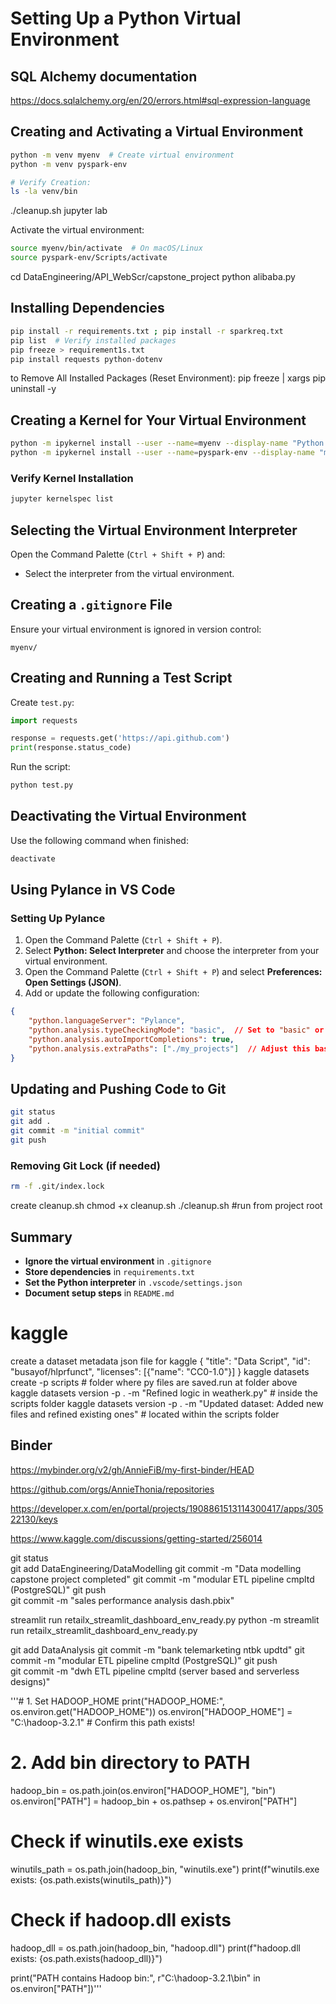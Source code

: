 
# Setting Up a Python Virtual Environment

## SQL Alchemy documentation
https://docs.sqlalchemy.org/en/20/errors.html#sql-expression-language

## Creating and Activating a Virtual Environment

```sh
python -m venv myenv  # Create virtual environment
python -m venv pyspark-env

# Verify Creation:
ls -la venv/bin
```

./cleanup.sh
jupyter lab

Activate the virtual environment:


```sh
source myenv/bin/activate  # On macOS/Linux
source pyspark-env/Scripts/activate
```
cd DataEngineering/API_WebScr/capstone_project
python alibaba.py


## Installing Dependencies

```sh
pip install -r requirements.txt ; pip install -r sparkreq.txt 
pip list  # Verify installed packages
pip freeze > requirement1s.txt
pip install requests python-dotenv
```
to Remove All Installed Packages (Reset Environment): pip freeze | xargs pip uninstall -y

## Creating a Kernel for Your Virtual Environment

```sh
python -m ipykernel install --user --name=myenv --display-name "Python (myenv)"
python -m ipykernel install --user --name=pyspark-env --display-name "mypyspark-env"
```

### Verify Kernel Installation

```sh
jupyter kernelspec list
```

## Selecting the Virtual Environment Interpreter

Open the Command Palette (`Ctrl + Shift + P`) and:

- Select the interpreter from the virtual environment.

## Creating a `.gitignore` File

Ensure your virtual environment is ignored in version control:

```
myenv/
```

## Creating and Running a Test Script

Create `test.py`:

```python
import requests

response = requests.get('https://api.github.com')
print(response.status_code)
```

Run the script:

```sh
python test.py
```

## Deactivating the Virtual Environment

Use the following command when finished:

```sh
deactivate
```

## Using Pylance in VS Code

### Setting Up Pylance

1. Open the Command Palette (`Ctrl + Shift + P`).
2. Select **Python: Select Interpreter** and choose the interpreter from your virtual environment.
3. Open the Command Palette (`Ctrl + Shift + P`) and select **Preferences: Open Settings (JSON)**.
4. Add or update the following configuration:

```json
{
    "python.languageServer": "Pylance",
    "python.analysis.typeCheckingMode": "basic",  // Set to "basic" or "strict" as needed.
    "python.analysis.autoImportCompletions": true,
    "python.analysis.extraPaths": ["./my_projects"]  // Adjust this based on your project structure.
}
```

## Updating and Pushing Code to Git

```sh
git status
git add .
git commit -m "initial commit"
git push
```

### Removing Git Lock (if needed)

```sh
rm -f .git/index.lock
```
create cleanup.sh
chmod +x cleanup.sh
./cleanup.sh #run from project root

## Summary

- **Ignore the virtual environment** in `.gitignore`
- **Store dependencies** in `requirements.txt`
- **Set the Python interpreter** in `.vscode/settings.json`
- **Document setup steps** in `README.md`

# kaggle
create a dataset metadata json file for kaggle
{
    "title": "Data Script",
    "id": "busayof/hlprfunct",
    "licenses": [{"name": "CC0-1.0"}]
  }
kaggle datasets create -p scripts # folder where py files are saved.run at folder above
kaggle datasets version -p . -m "Refined logic in weatherk.py" # inside the scripts folder
kaggle datasets version -p . -m "Updated dataset: Added new files and refined existing ones"  # located within the scripts folder

## Binder
https://mybinder.org/v2/gh/AnnieFiB/my-first-binder/HEAD


https://github.com/orgs/AnnieThonia/repositories

https://developer.x.com/en/portal/projects/1908861513114300417/apps/30522130/keys

https://www.kaggle.com/discussions/getting-started/256014


git status              
git add DataEngineering/DataModelling
git commit -m "Data modelling capstone project completed"
git commit -m "modular ETL pipeline cmpltd (PostgreSQL)"
git push                 
git commit -m "sales performance analysis dash.pbix"

streamlit run retailx_streamlit_dashboard_env_ready.py
python -m streamlit run retailx_streamlit_dashboard_env_ready.py


git add DataAnalysis
git commit -m "bank telemarketing ntbk updtd"
git commit -m "modular ETL pipeline cmpltd (PostgreSQL)"
git push                 
git commit -m "dwh ETL pipeline cmpltd (server based and serverless designs)"


'''# 1. Set HADOOP_HOME
print("HADOOP_HOME:", os.environ.get("HADOOP_HOME"))
os.environ["HADOOP_HOME"] = "C:\\hadoop-3.2.1"  # Confirm this path exists!

# 2. Add bin directory to PATH
hadoop_bin = os.path.join(os.environ["HADOOP_HOME"], "bin")
os.environ["PATH"] = hadoop_bin + os.pathsep + os.environ["PATH"]

# Check if winutils.exe exists
winutils_path = os.path.join(hadoop_bin, "winutils.exe")
print(f"winutils.exe exists: {os.path.exists(winutils_path)}")

# Check if hadoop.dll exists
hadoop_dll = os.path.join(hadoop_bin, "hadoop.dll")
print(f"hadoop.dll exists: {os.path.exists(hadoop_dll)}")

print("PATH contains Hadoop bin:", r"C:\hadoop-3.2.1\bin" in os.environ["PATH"])'''